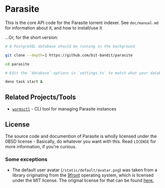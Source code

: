 # Parasite

This is the core API code for the Parasite torrent indexer. See `doc/manual.md`
for information about it, and how to install/use it

...Or, for the short version:

```sh
# A PostgreSQL database should be running in the background

git clone --depth=1 https://github.com/bit-bandit/parasite

cd parasite

# Edit the `database` options in `settings.ts` to match what your database has.

deno task start &
```

## Related Projects/Tools

- [`wormsctl`](https://github.com/bit-bandit/wormsctl) - CLI tool for managing
  Parasite instances

## License

The source code and documention of Parasite is wholly licensed under the 0BSD
license - Basically, do whatever you want with this. Read `LICENSE` for more
information, if you're curious.

### Some exceptions

- The default user avatar (`/static/default/avatar.png`) was taken from a
  library originating from the [9front](http://9front.org/) operating system,
  which is licensed under the MIT license. The original license for that can be
  found [here.](https://github.com/rdbyk/9front/blob/master/lib/legal/mit)
